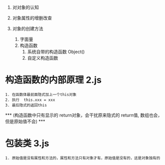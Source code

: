 1. 对对象的认知

2. 对象属性的增删改查

3. 对象的创建方法
    1. 字面量
    2.  构造函数
        1. 系统自带的构造函数  Object()
        2. 自定义构造函数


# 构造函数的内部原理  2.js
    1. 在函数体最前面隐式加上一个this对象
    2. 执行  this.xxx = xxx
    3. 最后隐式的返回this

*** (构造函数中只有显示的 return对象，会干扰原来隐式的 return值, 数组也会，但是原始值不会)  ***


# 包装类   3.js
    1. 原始值是没有属性和方法的，属性和方法只有对象才有，原始值是没有的，这是对象独有的